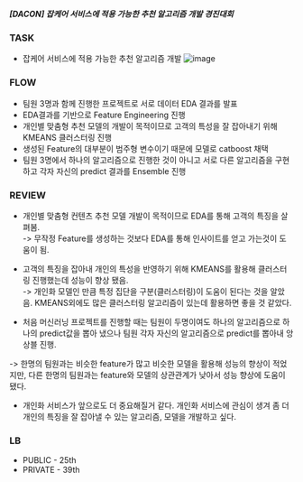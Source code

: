 ##### [DACON] 잡케어 서비스에 적용 가능한 추천 알고리즘 개발 경진대회

### TASK 
- 잡케어 서비스에 적용 가능한 추천 알고리즘 개발
![image](https://user-images.githubusercontent.com/103553532/202410018-be5c3ec4-0bf4-43f9-95e5-2557f94c78d6.png)

### FLOW
- 팀원 3명과 함께 진행한 프로젝트로 서로 데이터 EDA 결과를 발표
- EDA결과를 기반으로 Feature Engineering 진행
- 개인별 맞춤형 추천 모델의 개발이 목적이므로 고객의 특성을 잘 잡아내기 위해 KMEANS 클러스터링 진행
- 생성된 Feature의 대부분이 범주형 변수이기 때문에 모델로 catboost 채택
- 팀원 3명에서 하나의 알고리즘으로 진행한 것이 아니고 서로 다른 알고리즘을 구현하고 각자 자신의 predict 결과를 Ensemble 진행

### REVIEW
- 개인별 맞춤형 컨텐츠 추천 모델 개발이 목적이므로 EDA를 통해 고객의 특징을 살펴봄.<br/>
-> 무작정 Feature를 생성하는 것보다 EDA를 통해 인사이트를 얻고 가는것이 도움이 됨.

- 고객의 특징을 잡아내 개인의 특성을 반영하기 위해 KMEANS를 활용해 클러스터링 진행했는데 성능이 향상 됐음.<br/>
-> 개인화 모델인 만큼 특정 집단을 구분(클러스터링)이 도움이 된다는 것을 알았음. KMEANS외에도 많은 클러스터링 알고리즘이 있는데 활용하면 좋을 것 같았다.

- 처음 머신러닝 프로젝트를 진행할 때는 팀원이 두명이여도 하나의 알고리즘으로 하나의 predict값을 뽑아 냈으나 팀원 각자 자신의 알고리즘으로 predict를 뽑아내 앙상블 진행. <br/>

-> 한명의 팀원과는 비슷한 feature가 많고 비슷한 모델을 활용해 성능의 향상이 적었지만, 다른 한명의 팀원과는 feature와 모델의 상관관계가 낮아서 성능 향상에 도움이 됐다.

- 개인화 서비스가 앞으로도 더 중요해질거 같다. 개인화 서비스에 관심이 생겨 좀 더 개인의 특징을 잘 잡아낼 수 있는 알고리즘, 모델을 개발하고 싶다.


### LB
- PUBLIC - 25th
- PRIVATE - 39th
